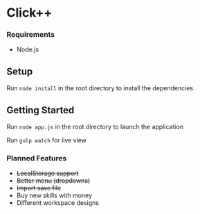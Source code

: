# Click++
### Requirements
* Node.js

## Setup
Run `node install` in the root directory to install the dependencies

## Getting Started
Run `node app.js` in the root directory to launch the application

Run `gulp watch` for live view


### Planned Features
* ~~LocalStorage support~~
* ~~Better menu (dropdowns)~~
* ~~Import save file~~
* Buy new skills with money
* Different workspace designs
